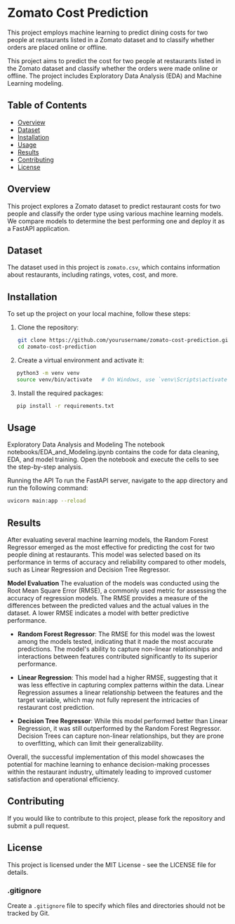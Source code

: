 # Zomato Cost Prediction
This project employs machine learning to predict dining costs for two people at restaurants listed in a Zomato dataset and to classify whether orders are placed online or offline.

This project aims to predict the cost for two people at restaurants listed in the Zomato dataset and classify whether the orders were made online or offline. The project includes Exploratory Data Analysis (EDA) and Machine Learning modeling.

## Table of Contents
- [Overview](#overview)
- [Dataset](#dataset)
- [Installation](#installation)
- [Usage](#usage)
- [Results](#results)
- [Contributing](#contributing)
- [License](#license)

## Overview

This project explores a Zomato dataset to predict restaurant costs for two people and classify the order type using various machine learning models. We compare models to determine the best performing one and deploy it as a FastAPI application.

## Dataset

The dataset used in this project is `zomato.csv`, which contains information about restaurants, including ratings, votes, cost, and more.

## Installation

To set up the project on your local machine, follow these steps:

1. Clone the repository:
   ```bash
   git clone https://github.com/yourusername/zomato-cost-prediction.git
   cd zomato-cost-prediction
   ```

2. Create a virtual environment and activate it:
```bash
   python3 -m venv venv
   source venv/bin/activate   # On Windows, use `venv\Scripts\activate`
```

3. Install the required packages:
```bash
   pip install -r requirements.txt
```
## Usage
Exploratory Data Analysis and Modeling
The notebook notebooks/EDA_and_Modeling.ipynb contains the code for data cleaning, EDA, and model training. Open the notebook and execute the cells to see the step-by-step analysis.

Running the API
To run the FastAPI server, navigate to the app directory and run the following command:
```bash
uvicorn main:app --reload
```
## Results
After evaluating several machine learning models, the Random Forest Regressor emerged as the most effective for predicting the cost for two people dining at restaurants. This model was selected based on its performance in terms of accuracy and reliability compared to other models, such as Linear Regression and Decision Tree Regressor.

**Model Evaluation** 
The evaluation of the models was conducted using the Root Mean Square Error (RMSE), a commonly used metric for assessing the accuracy of regression models. The RMSE provides a measure of the differences between the predicted values and the actual values in the dataset. A lower RMSE indicates a model with better predictive performance.

- **Random Forest Regressor**: The RMSE for this model was the lowest among the models tested, indicating that it made the most accurate predictions. The model's ability to capture non-linear relationships and interactions between features contributed significantly to its superior performance.

- **Linear Regression**: This model had a higher RMSE, suggesting that it was less effective in capturing complex patterns within the data. Linear Regression assumes a linear relationship between the features and the target variable, which may not fully represent the intricacies of restaurant cost prediction.

- **Decision Tree Regressor**: While this model performed better than Linear Regression, it was still outperformed by the Random Forest Regressor. Decision Trees can capture non-linear relationships, but they are prone to overfitting, which can limit their generalizability.

Overall, the successful implementation of this model showcases the potential for machine learning to enhance decision-making processes within the restaurant industry, ultimately leading to improved customer satisfaction and operational efficiency.

## Contributing
If you would like to contribute to this project, please fork the repository and submit a pull request.

## License
This project is licensed under the MIT License - see the LICENSE file for details.

### .gitignore

Create a `.gitignore` file to specify which files and directories should not be tracked by Git.

